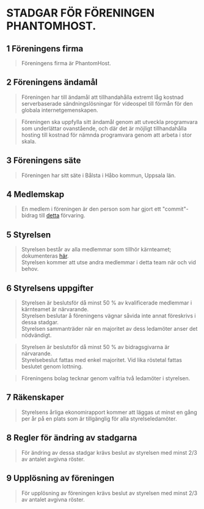 # STADGAR FÖR FÖRENINGEN PHANTOMHOST.
## 1 Föreningens firma
> Föreningens firma är PhantomHost.

## 2 Föreningens ändamål
> Föreningen har till ändamål att tillhandahålla extremt låg kostnad serverbaserade sändningslösningar för videospel till förmån för den globala internetgemenskapen.

> Föreningen ska uppfylla sitt ändamål genom att utveckla programvara som underlättar ovanstående, och där det är möjligt tillhandahålla hosting till kostnad för nämnda programvara genom att arbeta i stor skala.

## 3 Föreningens säte
> Föreningen har sitt säte i Bålsta i Håbo kommun, Uppsala län.

## 4 Medlemskap
> En medlem i föreningen är den person som har gjort ett "commit"-bidrag till [detta](https://github.com/orgs/PhantomMC) förvaring.

## 5 Styrelsen
> Styrelsen består av alla medlemmar som tillhör kärnteamet; dokumenteras [här](https://github.com/orgs/PhantomMC/teams/core).<br>
> Styrelsen kommer att utse andra medlemmar i detta team när och vid behov.

## 6 Styrelsens uppgifter
> Styrelsen är beslutsför då minst 50 % av kvalificerade medlemmar i kärnteamet är närvarande.<br>
> Styrelsen beslutar å föreningens vägnar såvida inte annat föreskrivs i dessa stadgar.<br>
> Styrelsen sammanträder när en majoritet av dess ledamöter anser det nödvändigt. <br>

> Styrelsen är beslutsför då minst 50 % av bidragsgivarna är närvarande. <br>Styrelsebeslut fattas med enkel majoritet. Vid lika röstetal fattas beslutet genom lottning.

> Föreningens bolag tecknar genom valfria två ledamöter i styrelsen.

## 7 Räkenskaper
> Styrelsens årliga ekonomirapport kommer att läggas ut minst en gång per år på en plats som är tillgänglig för alla styrelseledamöter.

## 8 Regler för ändring av stadgarna
> För ändring av dessa stadgar krävs beslut av styrelsen med minst 2/3 av antalet avgivna röster.

## 9 Upplösning av föreningen
> För upplösning av föreningen krävs beslut av styrelsen med minst 2/3 av antalet avgivna röster.<br> 